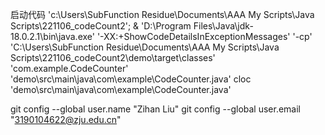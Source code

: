 启动代码
'c:\Users\SubFunction Residue\Documents\AAA My Scripts\Java Scripts\221106_codeCount2'; & 'D:\Program Files\Java\jdk-18.0.2.1\bin\java.exe' '-XX:+ShowCodeDetailsInExceptionMessages' '-cp' 'C:\Users\SubFunction Residue\Documents\AAA My Scripts\Java Scripts\221106_codeCount2\demo\target\classes' 'com.example.CodeCounter' 'demo\src\main\java\com\example\CodeCounter.java'
cloc 'demo\src\main\java\com\example\CodeCounter.java'

git config --global user.name "Zihan Liu" 
git config --global user.email "3190104622@zju.edu.cn"